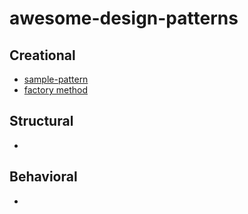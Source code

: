 # awesome-design-patterns

## Creational
* [sample-pattern](patterns/creational/sample-pattern.md)
* [factory method](patterns/factory-method/README.md)

## Structural
* 

## Behavioral
* 